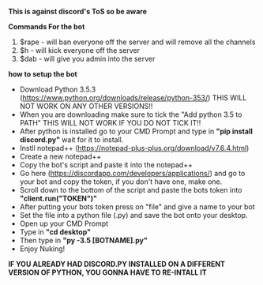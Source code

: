 **This is against discord's ToS so be aware**

**Commands For the bot**
1) $rape - will ban everyone off the server and will remove all the channels
2) $h - will kick everyone off the server
3) $dab - will give you admin into the server

**how to setup the bot**
- Download Python 3.5.3 (https://www.python.org/downloads/release/python-353/) THIS WILL NOT WORK ON ANY OTHER VERSIONS!!
- When you are downloading make sure to tick the "Add python 3.5 to PATH" THIS WILL NOT WORK IF YOU DO NOT TICK IT!!
- After python is installed go to your CMD Prompt and type in **"pip install discord.py"** wait for it to install.
- Instll notepad++ (https://notepad-plus-plus.org/download/v7.6.4.html)
- Create a new notepad++
- Copy the bot's script and paste it into the notepad++
- Go here (https://discordapp.com/developers/applications/) and go to your bot and copy the token, if you don't have one, make one.
- Scroll down to the bottom of the script and paste the bots token into **"client.run("TOKEN")"** 
- After putting your bots token press on "file" and give a name to your bot
- Set the file into a python file (.py) and save the bot onto your desktop.
- Open up your CMD Prompt
- Type in **"cd desktop"**
- Then type in **"py -3.5 [BOTNAME].py"**
- Enjoy Nuking!

**IF YOU ALREADY HAD DISCORD.PY INSTALLED ON A DIFFERENT VERSION OF PYTHON, YOU GONNA HAVE TO RE-INTALL IT**
